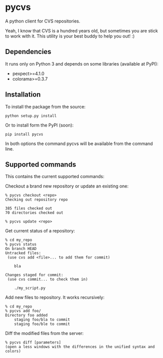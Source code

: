 # pycvs
A python client for CVS repositories.

Yeah, I know that CVS is a hundred years old, but sometimes you are stick to work with it. This utility is your best buddy to help you out! :)


Dependencies
------------

It runs only on Python 3 and depends on some libraries (available at PyPI):

* pexpect>=4.1.0
* colorama>=0.3.7


Installation
------------

To install the package from the source:

    python setup.py install

Or to install form the PyPI (soon):

    pip install pycvs

In both options the command pycvs will be available from the command line.

Supported commands
------------------

This contains the current supported commands:

Checkout a brand new repository or update an existing one:

    % pycvs checkout <repo>
    Checking out repository repo

    385 files checked out
    70 directories checked out

    % pycvs update <repo>

Get current status of a repository:

    % cd my_repo
    % pycvs status
    On branch HEAD
    Untracked files:
     (use cvs add <file>... to add them for commit)

      	bla

    Changes staged for commit:
     (use cvs commit... to check them in)

    	./my_script.py

Add new files to repository. It works recursively:

    % cd my_repo
    % pycvs add foo/
    Directory foo added
    	staging foo/bla to commit
    	staging foo/ble to commit

Diff the modified files from the server:

    % pycvs diff [parameters]
    (open a less windows with the differences in the unified syntax and colors)
